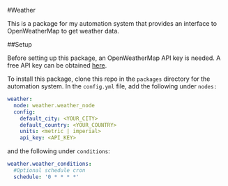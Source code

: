 #Weather

This is a package for my automation system that provides an interface to
OpenWeatherMap to get weather data.

##Setup

Before setting up this package, an OpenWeatherMap API key is needed. A free API
key can be obtained [here](https://openweathermap.org/price).

To install this package, clone this repo in the `packages` directory for the
automation system. In the `config.yml` file, add the following under `nodes:`

```yaml
weather:
  node: weather.weather_node
  config:
    default_city: <YOUR_CITY>
    default_country: <YOUR_COUNTRY>
    units: <metric | imperial>
    api_key: <API_KEY>
```

and the following under `conditions`:

```yaml
weather.weather_conditions:
  #Optional schedule cron
  schedule: '0 * * * *'
```
